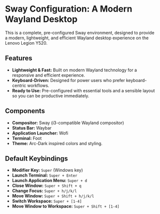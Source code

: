 # Sway Configuration: A Modern Wayland Desktop

This is a complete, pre-configured Sway environment, designed to provide a modern, lightweight, and efficient Wayland desktop experience on the Lenovo Legion Y520.

## Features

*   **Lightweight & Fast:** Built on modern Wayland technology for a responsive and efficient experience.
*   **Keyboard-Driven:** Designed for power users who prefer keyboard-centric workflows.
*   **Ready to Use:** Pre-configured with essential tools and a sensible layout so you can be productive immediately.

## Components

*   **Compositor:** Sway (i3-compatible Wayland compositor)
*   **Status Bar:** Waybar
*   **Application Launcher:** Wofi
*   **Terminal:** Foot
*   **Theme:** Arc-Dark inspired colors and styling.

## Default Keybindings

*   **Modifier Key:** `Super` (Windows key)
*   **Launch Terminal:** `Super + Enter`
*   **Launch Application Menu:** `Super + d`
*   **Close Window:** `Super + Shift + q`
*   **Change Focus:** `Super + h/j/k/l`
*   **Move Window:** `Super + Shift + h/j/k/l`
*   **Switch Workspace:** `Super + [1-4]`
*   **Move Window to Workspace:** `Super + Shift + [1-4]`
